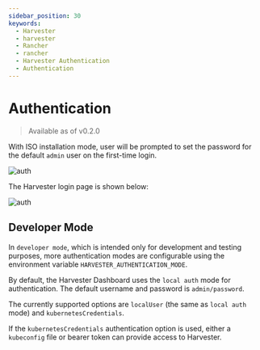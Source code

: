 ```yaml
---
sidebar_position: 30
keywords:
  - Harvester
  - harvester
  - Rancher
  - rancher
  - Harvester Authentication
  - Authentication
---
```


# Authentication

> Available as of v0.2.0

With ISO installation mode, user will be prompted to set the password for the default `admin` user on the first-time login.

![auth](/assets/first-log-in.png)

The Harvester login page is shown below:

![auth](/assets/authentication.png)

## Developer Mode

In `developer mode`, which is intended only for development and testing purposes, more authentication modes are configurable using the environment variable `HARVESTER_AUTHENTICATION_MODE`.

By default, the Harvester Dashboard uses the `local auth` mode for authentication. The default username and password is `admin/password`.

The currently supported options are `localUser` (the same as `local auth` mode) and `kubernetesCredentials`.

If the `kubernetesCredentials` authentication option is used, either a `kubeconfig` file or bearer token can provide access to Harvester.
